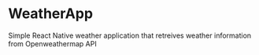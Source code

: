 # WeatherApp
Simple React Native weather application that retreives weather information from Openweathermap API
